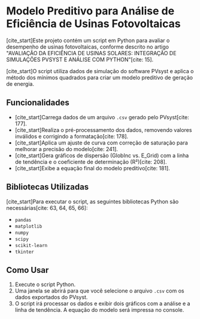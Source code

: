 # Modelo Preditivo para Análise de Eficiência de Usinas Fotovoltaicas

[cite_start]Este projeto contém um script em Python para avaliar o desempenho de usinas fotovoltaicas, conforme descrito no artigo "AVALIAÇÃO DA EFICIÊNCIA DE USINAS SOLARES: INTEGRAÇÃO DE SIMULAÇÕES PVSYST E ANÁLISE COM PYTHON"[cite: 15].

[cite_start]O script utiliza dados de simulação do software PVsyst e aplica o método dos mínimos quadrados para criar um modelo preditivo de geração de energia.

## Funcionalidades

* [cite_start]Carrega dados de um arquivo `.csv` gerado pelo PVsyst[cite: 177].
* [cite_start]Realiza o pré-processamento dos dados, removendo valores inválidos e corrigindo a formatação[cite: 178].
* [cite_start]Aplica um ajuste de curva com correção de saturação para melhorar a precisão do modelo[cite: 241].
* [cite_start]Gera gráficos de dispersão (GlobInc vs. E_Grid) com a linha de tendência e o coeficiente de determinação (R²)[cite: 208].
* [cite_start]Exibe a equação final do modelo preditivo[cite: 181].

## Bibliotecas Utilizadas

[cite_start]Para executar o script, as seguintes bibliotecas Python são necessárias[cite: 63, 64, 65, 66]:

* `pandas`
* `matplotlib`
* `numpy`
* `scipy`
* `scikit-learn`
* `tkinter`

## Como Usar

1.  Execute o script Python.
2.  Uma janela se abrirá para que você selecione o arquivo `.csv` com os dados exportados do PVsyst.
3.  O script irá processar os dados e exibir dois gráficos com a análise e a linha de tendência. A equação do modelo será impressa no console.
